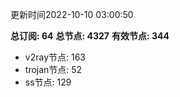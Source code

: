 更新时间2022-10-10 03:00:50

**总订阅: 64**
**总节点: 4327**
**有效节点: 344**
- v2ray节点: 163
- trojan节点: 52
- ss节点: 129
